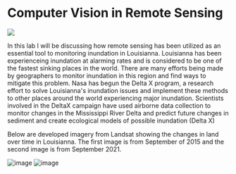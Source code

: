 # Computer Vision in Remote Sensing

![](https://media.giphy.com/media/Ju7l5y9osyymQ/giphy.gif)

In this lab I will be discussing how remote sensing has been utilized as an essential tool to monitoring inundation in Louisianna. Louisianna has been experienceing inundation at alarming rates and is considered to be one of the fastest sinking places in the world. There are many efforts being made by geographers to monitor inundation in this region and find ways to mitigate this problem. Nasa has begun the Delta X program, a research effort to solve Louisianna's inundation issues and implement these methods to other places around the world experiencing major inundation. Scientists involved in the DeltaX campaign have used airborne data collection to monitor changes in the Mississippi River Delta and predict future changes in sediment and create ecological models of possible inundation (Delta X)

Below are developed imagery from Landsat showing the changes in land over time in Louisianna. The first image is from September of 2015 and the second image is from September 2021.

![image](https://user-images.githubusercontent.com/127624922/235317677-6a3b81eb-dddc-46d4-a429-adab94c18497.png)
![image](https://user-images.githubusercontent.com/127624922/235317713-71cda096-9ffd-4201-b8f5-268b7deaefef.png)
